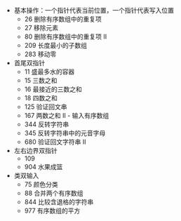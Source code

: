 - 基本操作：一个指针代表当前位置，一个指针代表写入位置
  - 26 删除有序数组中的重复项
  - 27 移除元素
  - 80 删除有序数组中的重复项 II
  - 209 长度最小的子数组
  - 283 移动零
- 首尾双指针
  - 11 盛最多水的容器
  - 15 三数之和
  - 16 最接近的三数之和
  - 18 四数之和
  - 125 验证回文串
  - 167 两数之和 II - 输入有序数组
  - 344 反转字符串
  - 345 反转字符串中的元音字母
  - 680 验证回文字符串 Ⅱ
- 左右边界双指针
  - 109
  - 904 水果成篮
- 类双输入
  - 75 颜色分类
  - 88 合并两个有序数组
  - 844 比较含退格的字符串
  - 977 有序数组的平方
